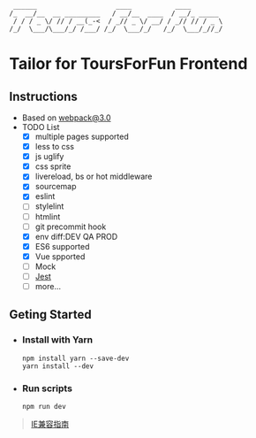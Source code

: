 ```
 ______                    ____           ____
/_  __/__  __ _________   / __/__  ____  / __/_ _____
 / / / _ \/ // / __(_-<  / _// _ \/ __/ / _// // / _ \
/_/  \___/\___/_/ /___/ /_/  \___/_/   /_/  \___/_//_/
```

# Tailor for ToursForFun Frontend

## Instructions
- Based on webpack@3.0
- TODO List
	- [x] multiple pages supported
	- [x] less to css
	- [x] js uglify
	- [x] css sprite
	- [x] livereload, bs or hot middleware
	- [x] sourcemap
	- [x] eslint
	- [ ] stylelint
	- [ ] htmlint
	- [ ] git precommit hook
	- [x] env diff:DEV QA PROD
	- [x] ES6 supported
	- [x] Vue spported
	- [ ] Mock
	- [ ] [Jest](http://facebook.github.io/jest/docs/zh-Hans/getting-started.html)
	- [ ] more...

## Geting Started
- ### Install with Yarn

    ```
    npm install yarn --save-dev
	yarn install --dev
    ```
- ### Run scripts

    ```
	npm run dev
    ```


> [IE兼容指南](http://www.zuojj.com/archives/2157.html)
